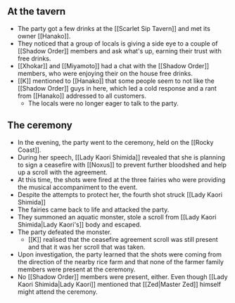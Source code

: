 ## At the tavern
- The party got a few drinks at the [[Scarlet Sip Tavern]] and met its owner [[Hanako]].
- They noticed that a group of locals is giving a side eye to a couple of [[Shadow Order]] members and ask what's up, earning their trust with free drinks.
- [[Xhokar]] and [[Miyamoto]] had a chat with the [[Shadow Order]] members, who were enjoying their on the house free drinks.
- [[K]] mentioned to [[Hanako]] that some people seem to not like the [[Shadow Order]] guys in here, which led a cold response and a rant from [[Hanako]] addressed to all customers.
	- The locals were no longer eager to talk to the party.
## The ceremony
- In the evening, the party went to the ceremony, held on the [[Rocky Coast]].
- During her speech, [[Lady Kaori Shimida]] revealed that she is planning to sign a ceasefire with [[Noxus]] to prevent further bloodshed and help up a scroll with the agreement.
- At this time, the shots were fired at the three fairies who were providing the musical accompaniment to the event.
- Despite the attempts to protect her, the fourth shot struck [[Lady Kaori Shimida]]
- The fairies came back to life and attacked the party. 
- They summoned an aquatic monster, stole a scroll from [[Lady Kaori Shimida|Lady Kaori's]] body and escaped.
- The party defeated the monster.
	- [[K]] realised that the ceasefire agreement scroll was still present and that it was her scroll that was taken.
- Upon investigation, the party learned that the shots were coming from the direction of the nearby rice farm and that none of the farmer family members were present at the ceremony.
- No [[Shadow Order]] members were present, either. Even though [[Lady Kaori Shimida|Lady Kaori]] mentioned that [[Zed|Master Zed]] himself might attend the ceremony.